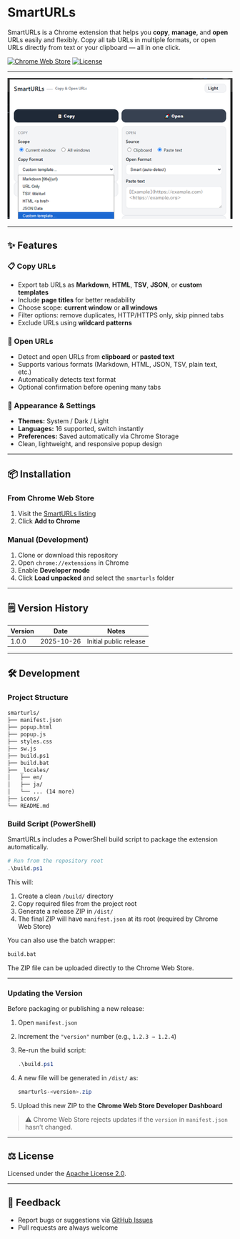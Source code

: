 # SmartURLs

SmartURLs is a Chrome extension that helps you **copy**, **manage**, and **open** URLs easily and flexibly.
Copy all tab URLs in multiple formats, or open URLs directly from text or your clipboard — all in one click.

[![Chrome Web Store](https://img.shields.io/badge/Chrome-Web%20Store-blue.svg)](https://chrome.google.com/webstore/detail/smarturls/your-extension-id)
[![License](https://img.shields.io/badge/License-Apache%202.0-green.svg)](LICENSE)

---

![SmartURLs Screenshot](./screenshots/screenshot1.png)

---

## ✨ Features

### 📋 Copy URLs

* Export tab URLs as **Markdown**, **HTML**, **TSV**, **JSON**, or **custom templates**
* Include **page titles** for better readability
* Choose scope: **current window** or **all windows**
* Filter options: remove duplicates, HTTP/HTTPS only, skip pinned tabs
* Exclude URLs using **wildcard patterns**

### 🚀 Open URLs

* Detect and open URLs from **clipboard** or **pasted text**
* Supports various formats (Markdown, HTML, JSON, TSV, plain text, etc.)
* Automatically detects text format
* Optional confirmation before opening many tabs

### 🎨 Appearance & Settings

* **Themes:** System / Dark / Light
* **Languages:** 16 supported, switch instantly
* **Preferences:** Saved automatically via Chrome Storage
* Clean, lightweight, and responsive popup design

---

## 📦 Installation

### From Chrome Web Store

1. Visit the [SmartURLs listing](https://chrome.google.com/webstore/detail/smarturls/your-extension-id)
2. Click **Add to Chrome**

### Manual (Development)

1. Clone or download this repository
2. Open `chrome://extensions` in Chrome
3. Enable **Developer mode**
4. Click **Load unpacked** and select the `smarturls` folder

---

## 🗒 Version History

| Version | Date       | Notes                  |
| ------- | ---------- | ---------------------- |
| 1.0.0   | 2025-10-26 | Initial public release |

---

## 🛠️ Development

### Project Structure

```text
smarturls/
├── manifest.json
├── popup.html
├── popup.js
├── styles.css
├── sw.js
├── build.ps1
├── build.bat
├── _locales/
│   ├── en/
│   ├── ja/
│   └── ... (14 more)
├── icons/
└── README.md
```

### Build Script (PowerShell)

SmartURLs includes a PowerShell build script to package the extension automatically.

```powershell
# Run from the repository root
.\build.ps1
```

This will:

1. Create a clean `/build/` directory
2. Copy required files from the project root
3. Generate a release ZIP in `/dist/`
4. The final ZIP will have `manifest.json` at its root (required by Chrome Web Store)

You can also use the batch wrapper:

```bat
build.bat
```

The ZIP file can be uploaded directly to the Chrome Web Store.

---

### Updating the Version

Before packaging or publishing a new release:

1. Open `manifest.json`
2. Increment the `"version"` number (e.g., `1.2.3 → 1.2.4`)
3. Re-run the build script:

   ```powershell
   .\build.ps1
   ```

4. A new file will be generated in `/dist/` as:

   ```powershell
   smarturls-<version>.zip
   ```

5. Upload this new ZIP to the **Chrome Web Store Developer Dashboard**

> ⚠️ Chrome Web Store rejects updates if the `version` in `manifest.json` hasn’t changed.

---

## ⚖️ License

Licensed under the [Apache License 2.0](LICENSE).

---

## 💬 Feedback

* Report bugs or suggestions via [GitHub Issues](https://github.com/isshiki/smarturls/issues)
* Pull requests are always welcome
